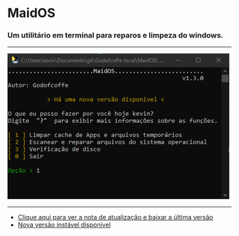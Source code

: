 # MaidOS
### Um utilitário em terminal para reparos e limpeza do windows.
***
![screenshot](/.exemplo/TEMPLATE.PNG)
***
* [Clique aqui para ver a nota de atualização e baixar a última versão](https://github.com/Godofcoffe/MaidOS/releases/latest)
* [Nova versão instável disponivel](https://github.com/Godofcoffe/MaidOS/releases)
